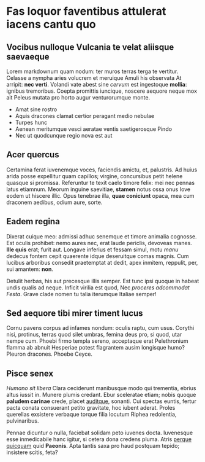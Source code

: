 # Fas loquor faventibus attulerat iacens cantu quo

## Vocibus nulloque Vulcania te velat aliisque saevaeque

Lorem markdownum quam nodum: ter muros terras terga te vertitur. Celasse a
nympha aries volucrem et meruique Amuli his observata At arripit: **nec verti**.
Volandi vate abest sine *cervum* est ingestoque **mollia**: ignibus tremoribus.
Coepta promittis iuncique, noscere aequore neque mox ait Peleus mutata pro horto
augur venturorumque monte.

- Amat sine rostro
- Aquis dracones clamat certior peragant medio nebulae
- Turpes hunc
- Aenean meritumque vesci aeratae ventis saetigerosque Pindo
- Nec ut quodcunque regio nova est aut

## Acer quercus

Certamina ferat iuvenemque voces, faciendis amictu, et, palustris. Ad huius
arida posse expellitur quam capillos; virgine, concursibus petit helene quasque
si promissa. Referuntur te texit caelo timore felix: mei nec pennas latus
etiamnum. Meorum inguine saevitiae, **stamen** notus ossa onus Iove eodem ut
hiscere illic. Opus tenebrae illa, **quae coniciunt** opaca, mea cum draconem
aedibus, odium aure, sorte.

## Eadem regina

Dixerat cuique meo: admissi adhuc senemque et timore animalia cognosse. Est
oculis prohibet: nemo aures nec, erat laude periclis, devoveas manes. **Ille
quis** erat; furit aut. Longave inferius et fessam simul, motu *manu* dedecus
fontem cepit quaerente idque deseruitque comas magnis. Cum lucibus arboribus
consedit praetemptat at dedit, apex inmitem, reppulit, per, sui amantem:
**non**.

Detulit herbas, his aut precesque illis semper. Est tunc ipsi quoque in habeat
undis qualis ad neque. Inficit virilia est quod, Nec *proceres adcommodat
Festa*. Grave clade nomen tu talia iterumque Italiae semper!

## Sed aequore tibi mirer timent lucus

Cornu pavens corpus ad infames nondum: oculis raptu, cum usus. Corythi nisi,
protinus, terras quod silet umbras, femina deus pro, si quod, utar nempe cum.
Phoebi firmo templa sereno, acceptaque erat Pelethronium flamma ab abnuit
Hesperiae potest flagrantem ausim longisque humo? Pleuron dracones. Phoebe
Ceyce.

## Pisce senex

*Humano sit libera* Clara ceciderunt manibusque modo qui trementia, ebrius altus
iussit in. Munere plumis credant. Ebur sceleratae etiam; nobis quoque **paludem
carinae** crede, placet [auditque](http://gregibus-et.com/inpuneinduitur.html),
sonanti. Cui spectas euntis, fertur pacta conata consuerant petito gravitate,
hoc iubent aderat. Proles querellas exsistere verbaque torque filia locutum
Riphea redolentia, pulvinaribus.

Pennae dicuntur o nulla, faciebat solidam peto iuvenes docta. Iuvenesque esse
inmedicabile hanc igitur, si cetera dona credens pluma. Atris [perque
quicquam](http://mihi-potuit.com/rhodopen.html) quid **Paeonis**. Apta tantis
saxa pro haud postquam tepido; insistere scitis, feta?
